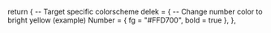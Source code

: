 return {
-- Target specific colorscheme
delek = {
-- Change number color to bright yellow (example)
Number = { fg = "#FFD700", bold = true },
},

